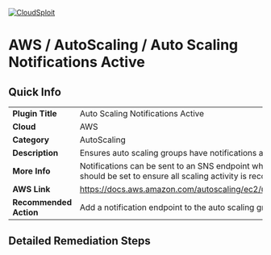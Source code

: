 [![CloudSploit](https://cloudsploit.com/img/logo-new-big-text-100.png "CloudSploit")](https://cloudsploit.com)

# AWS / AutoScaling / Auto Scaling Notifications Active

## Quick Info

| | |
|-|-|
| **Plugin Title** | Auto Scaling Notifications Active |
| **Cloud** | AWS |
| **Category** | AutoScaling |
| **Description** | Ensures auto scaling groups have notifications active. |
| **More Info** | Notifications can be sent to an SNS endpoint when scaling actions occur, which should be set to ensure all scaling activity is recorded. |
| **AWS Link** | https://docs.aws.amazon.com/autoscaling/ec2/userguide/ASGettingNotifications.html |
| **Recommended Action** | Add a notification endpoint to the auto scaling group. |

## Detailed Remediation Steps




